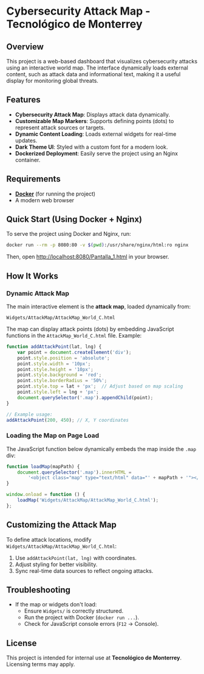 # Cybersecurity Attack Map - Tecnológico de Monterrey

## Overview

This project is a web-based dashboard that visualizes cybersecurity attacks using an interactive world map. The interface dynamically loads external content, such as attack data and informational text, making it a useful display for monitoring global threats.

## Features

- **Cybersecurity Attack Map**: Displays attack data dynamically.
- **Customizable Map Markers**: Supports defining points (dots) to represent attack sources or targets.
- **Dynamic Content Loading**: Loads external widgets for real-time updates.
- **Dark Theme UI**: Styled with a custom font for a modern look.
- **Dockerized Deployment**: Easily serve the project using an Nginx container.

## Requirements

- **[Docker](https://docs.docker.com/get-docker/)** (for running the project)
- A modern web browser

## Quick Start (Using Docker + Nginx)

To serve the project using Docker and Nginx, run:

```sh
docker run --rm -p 8080:80 -v $(pwd):/usr/share/nginx/html:ro nginx
```

Then, open [http://localhost:8080/Pantalla_1.html](http://localhost:8080/Pantalla_1.html) in your browser.

## How It Works

### Dynamic Attack Map

The main interactive element is the **attack map**, loaded dynamically from:

```
Widgets/AttackMap/AttackMap_World_C.html
```

The map can display attack points (dots) by embedding JavaScript functions in the `AttackMap_World_C.html` file. Example:

```js
function addAttackPoint(lat, lng) {
    var point = document.createElement('div');
    point.style.position = 'absolute';
    point.style.width = '10px';
    point.style.height = '10px';
    point.style.background = 'red';
    point.style.borderRadius = '50%';
    point.style.top = lat + 'px';  // Adjust based on map scaling
    point.style.left = lng + 'px';
    document.querySelector('.map').appendChild(point);
}

// Example usage:
addAttackPoint(200, 450); // X, Y coordinates
```

### Loading the Map on Page Load

The JavaScript function below dynamically embeds the map inside the `.map` div:

```js
function loadMap(mapPath) {
    document.querySelector('.map').innerHTML =
        '<object class="map" type="text/html" data="' + mapPath + '"></object>';
}

window.onload = function () {
    loadMap('Widgets/AttackMap/AttackMap_World_C.html');
};
```

## Customizing the Attack Map

To define attack locations, modify `Widgets/AttackMap/AttackMap_World_C.html`:
1. Use `addAttackPoint(lat, lng)` with coordinates.
2. Adjust styling for better visibility.
3. Sync real-time data sources to reflect ongoing attacks.

## Troubleshooting

- If the map or widgets don't load:
  - Ensure `Widgets/` is correctly structured.
  - Run the project with Docker (`docker run ...`).
  - Check for JavaScript console errors (`F12` → Console).

## License

This project is intended for internal use at **Tecnológico de Monterrey**. Licensing terms may apply.
